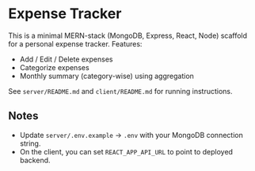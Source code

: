 # Expense Tracker

This is a minimal MERN-stack (MongoDB, Express, React, Node) scaffold for a personal expense tracker.
Features:

- Add / Edit / Delete expenses
- Categorize expenses
- Monthly summary (category-wise) using aggregation

See `server/README.md` and `client/README.md` for running instructions.

## Notes

- Update `server/.env.example` -> `.env` with your MongoDB connection string.
- On the client, you can set `REACT_APP_API_URL` to point to deployed backend.
